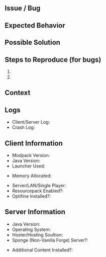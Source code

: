 <!-- Instructions on how to do issues like your boy darkosto -->

<!-- NOTE: If you have other mods installed or you have changed versions; please revert to a clean install 
           of the modpack and try to replicate the crash/issue otherwise we can ignore the crash due to a "modded" pack.
-->

<!-- Before anything else, use the *search* feature! -->
<!-- * Maybe someone already reported the issue you're experiencing? -->
<!-- * Maybe you can find the answer to your question by looking at older or closed issues? -->
<!-- * Have a go at it and see! -->
<!-- * Please search on the [issue track](../) before creating one. -->
 
## Issue / Bug
<!--- If you're describing a bug, describe the current behavior -->
<!--- If you're suggesting a change/improvement, tell us how it should work -->
<!--- MAKE SURE TO ADD LOGS! -->
<!--- If possible add a video/gif of the issue/bug (makes it easier for darkosto to understand you) -->

## Expected Behavior
<!--- If describing a bug, tell us what happens instead of the expected behavior -->
<!--- If suggesting a change/improvement, explain the difference from current behavior -->

## Possible Solution
<!--- Not obligatory, but suggest a fix/reason for the bug, -->
<!--- or ideas how to implement the addition or change -->

## Steps to Reproduce (for bugs)
<!--- Provide a link to a live example, or an unambiguous set of steps to -->
1.
2.
<!--- add more if needed -->

## Context
<!--- How has this issue affected you? What are you trying to accomplish? -->
<!--- Providing context helps us come up with a solution that is most useful in the real world -->

## Logs
<!-- If your reporting a crash/bug. You NEED to provide logs otherwise your issue will be closed and ignored. -->
<!-- Twitch logs can be found in the installation directory for the Twitch App. Or click the ... button on SevTech and hit
"Open Folder" then upload the latest/crash logs to PasteBin or Gist. DON'T Upload them to GitHub as we don't want to download
your logs. ATLauncher is a similar process. -->
* Client/Server Log:
* Crash Log:

## Client Information
<!--- Include as many relevant details about the environment you experienced the bug in -->
* Modpack Version:
* Java Version:
* Launcher Used:
<!-- Please tell us how much memory you have allocated to the game. For Twitch/ATLauncher look in the settings -->
* Memory Allocated:
<!--- If your using a server please fill the additional information below -->
* Server/LAN/Single Player:
* Resourcepack Enabled?:
* Optifine Installed?:

<!--- Additional Information if you are using a server setup (DELETE THIS SECTION IF YOUR ISSUE IS CLIENT ONLY) -->
## Server Information
* Java Version:
* Operating System:
* Hoster/Hosting Soultion:
* Sponge (Non-Vanilla Forge) Server?:
<!--- If YES please list the installed content (Mods/Plugins) -->
* Additional Content Installed?:
